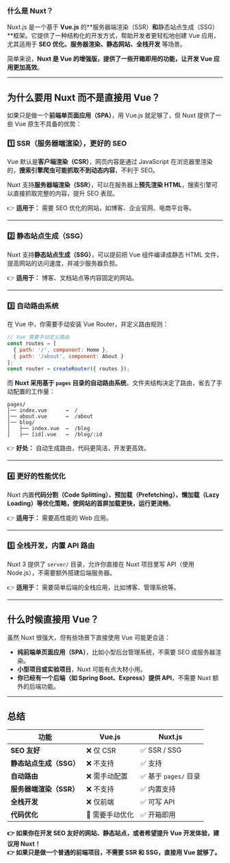 ### **什么是 Nuxt？**

Nuxt.js 是一个基于 **Vue.js** 的**服务器端渲染（SSR）**和**静态站点生成（SSG）**框架。它提供了一种结构化的开发方式，帮助开发者更轻松地创建 Vue 应用，尤其适用于 **SEO 优化、服务器渲染、静态网站、全栈开发** 等场景。

简单来说，**Nuxt 是 Vue 的增强版，提供了一些开箱即用的功能，让开发 Vue 应用更加高效**。

---

## **为什么要用 Nuxt 而不是直接用 Vue？**

如果只是做一个**前端单页面应用（SPA）**，用 Vue.js 就足够了，但 Nuxt 提供了一些 Vue 原生不具备的优势：

### 1️⃣ **SSR（服务器端渲染），更好的 SEO**

Vue 默认是**客户端渲染（CSR）**，网页内容是通过 JavaScript 在浏览器里渲染的，**搜索引擎爬虫可能抓取不到动态内容**，不利于 SEO。

Nuxt 支持**服务器端渲染（SSR）**，可以在服务器上**预先渲染 HTML**，搜索引擎可以直接抓取完整的内容，提升 SEO 表现。

👉 **适用于：** 需要 SEO 优化的网站，如博客、企业官网、电商平台等。

---

### 2️⃣ **静态站点生成（SSG）**

Nuxt 支持**静态站点生成（SSG）**，可以提前把 Vue 组件编译成静态 HTML 文件，提高网站的访问速度，并减少服务器负担。

👉 **适用于：** 博客、文档站点等内容固定的网站。

---

### 3️⃣ **自动路由系统**

在 Vue 中，你需要手动安装 Vue Router，并定义路由规则：

```js
// Vue 需要手动定义路由
const routes = [
  { path: '/', component: Home },
  { path: '/about', component: About }
];
const router = createRouter({ routes });
```

而 **Nuxt 采用基于 `pages` 目录的自动路由系统**，文件夹结构决定了路由，省去了手动配置的工作量：

```
pages/
│── index.vue      →  /
│── about.vue      →  /about
│── blog/
│   ├── index.vue  →  /blog
│   ├── [id].vue   →  /blog/:id
```

👉 **好处：** 自动生成路由，代码更简洁，开发更高效。

---

### 4️⃣ **更好的性能优化**

Nuxt 内置**代码分割（Code Splitting）、预加载（Prefetching）、懒加载（Lazy Loading）**等优化策略，使网站的**首屏加载更快，运行更流畅**。

👉 **适用于：** 需要高性能的 Web 应用。

---

### 5️⃣ **全栈开发，内置 API 路由**

Nuxt 3 提供了 `server/` 目录，允许你直接在 Nuxt 项目里写 API（使用 Node.js），不需要额外搭建后端服务器。

👉 **适用于：** 需要简单后端的全栈应用，比如博客、管理系统等。

---

## **什么时候直接用 Vue？**

虽然 Nuxt 很强大，但有些场景下直接使用 Vue 可能更合适：

- **纯前端单页面应用（SPA）**，比如小型后台管理系统，不需要 SEO 或服务器渲染。
- **小型项目或实验项目**，Nuxt 可能有点大材小用。
- **你已经有一个后端（如 Spring Boot、Express）提供 API**，不需要 Nuxt 额外的后端功能。

---

## **总结**

| 功能              | Vue.js    | Nuxt.js          |
| --------------- | --------- | ---------------- |
| **SEO 友好**      | ❌ 仅 CSR   | ✅ SSR / SSG      |
| **静态站点生成（SSG）** | ❌ 不支持     | ✅ 支持             |
| **自动路由**        | ❌ 需手动配置   | ✅ 基于 `pages/` 目录 |
| **服务器端渲染（SSR）** | ❌ 不支持     | ✅ 内置支持           |
| **全栈开发**        | ❌ 仅前端     | ✅ 可写 API         |
| **代码优化**        | 🔸 需要手动优化 | ✅ 开箱即用           |

**👉 如果你在开发 SEO 友好的网站、静态站点，或者希望提升 Vue 开发体验，建议用 Nuxt！  
👉 如果只是做一个普通的前端项目，不需要 SSR 和 SSG，直接用 Vue 就够了。**